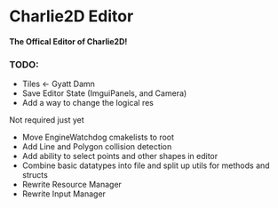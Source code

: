 # Charlie2D Editor
#### The Offical Editor of Charlie2D!

### TODO:
* Tiles <- Gyatt Damn
* Save Editor State (ImguiPanels, and Camera)
* Add a way to change the logical res

Not required just yet
* Move EngineWatchdog cmakelists to root
* Add Line and Polygon collision detection
* Add ability to select points and other shapes in editor
* Combine basic datatypes into file and split up utils for methods and structs
* Rewrite Resource Manager
* Rewrite Input Manager
